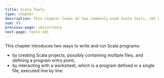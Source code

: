```yaml
---
title: Scala Tools
type: chapter
description: This chapter looks at two commonly-used Scala tools, sbt and ScalaTest.
num: 69
previous-page: concurrency
next-page: tools-sbt
---
```


This chapter introduces two ways to write and run Scala programs:

- by creating Scala projects, possibly containing multiple files, and defining a program entry point,
- by interacting with a worksheet, which is a program defined in a single file, executed line by line.

